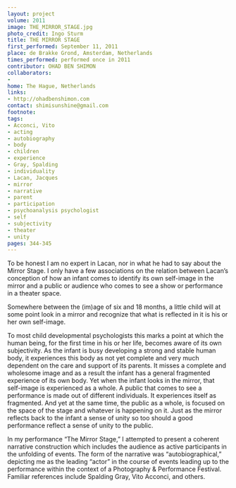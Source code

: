 ```yaml
---
layout: project
volume: 2011
image: THE_MIRROR_STAGE.jpg
photo_credit: Ingo Sturm
title: THE MIRROR STAGE
first_performed: September 11, 2011
place: de Brakke Grond, Amsterdam, Netherlands
times_performed: performed once in 2011
contributor: OHAD BEN SHIMON
collaborators:
- 
home: The Hague, Netherlands
links:
- http://ohadbenshimon.com
contact: shimisunshine@gmail.com
footnote: 
tags:
- Acconci, Vito
- acting
- autobiography
- body
- children
- experience
- Gray, Spalding
- individuality
- Lacan, Jacques
- mirror
- narrative
- parent
- participation
- psychoanalysis psychologist
- self
- subjectivity
- theater
- unity
pages: 344-345
---
```


To be honest I am no expert in Lacan, nor in what he had to say about the Mirror Stage. I only have a few associations on the relation between Lacan’s conception of how an infant comes to identify its own self-image in the mirror and a public or audience who comes to see a show or performance in a theater space.

Somewhere between the (im)age of six and 18 months, a little child will at some point look in a mirror and recognize that what is reflected in it is his or her own self-image.

To most child developmental psychologists this marks a point at which the human being, for the first time in his or her life, becomes aware of its own subjectivity. As the infant is busy developing a strong and stable human body, it experiences this body as not yet complete and very much dependent on the care and support of its parents. It misses a complete and wholesome image and as a result the infant has a general fragmented experience of its own body. Yet when the infant looks in the mirror, that self-image is experienced as a whole. A public that comes to see a performance is made out of different individuals. It experiences itself as fragmented. And yet at the same time, the public as a whole, is focused on the space of the stage and whatever is happening on it. Just as the mirror reflects back to the infant a sense of unity so too should a good performance reflect a sense of unity to the public.

In my performance “The Mirror Stage,” I attempted to present a coherent narrative construction which includes the audience as active participants in the unfolding of events. The form of the narrative was “autobiographical,” depicting me as the leading “actor” in the course of events leading up to the performance within the context of a Photography & Performance Festival. Familiar references include Spalding Gray, Vito Acconci, and others.
